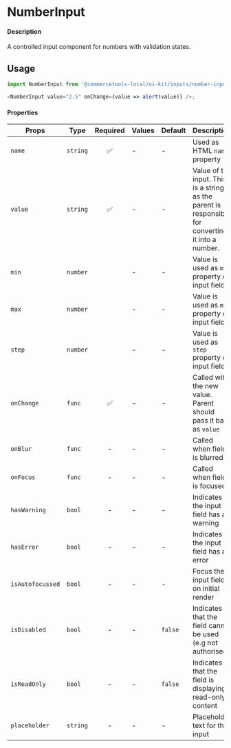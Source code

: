 # NumberInput

#### Description

A controlled input component for numbers with validation states.

## Usage

```js
import NumberInput from '@commercetools-local/ui-kit/inputs/number-input';

<NumberInput value="2.5" onChange={value => alert(value)} />;
```

#### Properties

| Props            | Type     | Required | Values | Default | Description                                                                                        |
| ---------------- | -------- | :------: | ------ | ------- | -------------------------------------------------------------------------------------------------- |
| `name`           | `string` |    ✅    | -      | -       | Used as HTML `name` property                                                                       |
| `value`          | `string` |    ✅    | -      | -       | Value of the input. This is a string as the parent is responsible for converting it into a number. |
| `min`            | `number` |          | -      | -       | Value is used as `min` property on input field                                                     |
| `max`            | `number` |          | -      | -       | Value is used as `max` property on input field                                                     |
| `step`           | `number` |          | -      | -       | Value is used as `step` property on input field                                                    |
| `onChange`       | `func`   |    ✅    | -      | -       | Called with the new value. Parent should pass it back as `value`                                   |
| `onBlur`         | `func`   |    -     | -      | -       | Called when field is blurred                                                                       |
| `onFocus`        | `func`   |    -     | -      | -       | Called when field is focused                                                                       |
| `hasWarning`     | `bool`   |    -     | -      | -       | Indicates the input field has a warning                                                            |
| `hasError`       | `bool`   |    -     | -      | -       | Indicates the input field has an error                                                             |
| `isAutofocussed` | `bool`   |    -     | -      | -       | Focus the input field on initial render                                                            |
| `isDisabled`     | `bool`   |    -     | -      | `false` | Indicates that the field cannot be used (e.g not authorised)                                       |
| `isReadOnly`     | `bool`   |    -     | -      | `false` | Indicates that the field is displaying read-only content                                           |
| `placeholder`    | `string` |    -     | -      | -       | Placeholder text for the input                                                                     |
